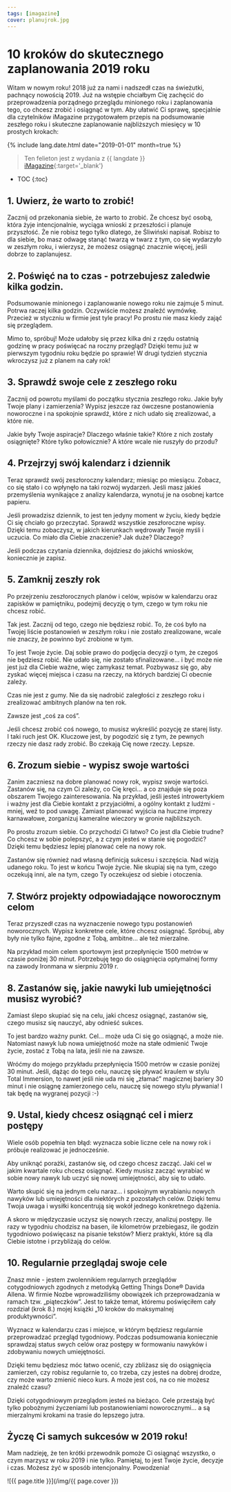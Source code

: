 ```yaml
---
tags: [imagazine]
cover: planujrok.jpg
---
```


# 10 kroków do skutecznego zaplanowania 2019 roku

Witam w nowym roku! 2018 już za nami i nadszedł czas na świeżutki, pachnący nowością 2019. Już na wstępie chciałbym Cię zachęcić do przeprowadzenia porządnego przeglądu minionego roku i zaplanowania tego, co chcesz zrobić i osiągnąć w tym. Aby ułatwić Ci sprawę, specjalnie dla czytelników iMagazine przygotowałem przepis na podsumowanie zeszłego roku i skuteczne zaplanowanie najbliższych miesięcy w 10 prostych krokach:

<!--More-->

{% include lang.date.html date="2019-01-01" month=true %}

> Ten felieton jest z wydania z {{ langdate }} [iMagazine](https://imagazine.pl){:target='_blank'}

* TOC
{:toc}

## 1. Uwierz, że warto to zrobić!

Zacznij od przekonania siebie, że warto to zrobić. Że chcesz być osobą, która żyje intencjonalnie, wyciąga wnioski z przeszłości i planuje przyszłość. Że nie robisz tego tylko dlatego, że Śliwiński napisał. Robisz to dla siebie, bo masz odwagę stanąć twarzą w twarz z tym, co się wydarzyło w zeszłym roku, i wierzysz, że możesz osiągnąć znacznie więcej, jeśli dobrze to zaplanujesz.

## 2. Poświęć na to czas - potrzebujesz zaledwie kilka godzin.

Podsumowanie minionego i zaplanowanie nowego roku nie zajmuje 5 minut. Potrwa raczej kilka godzin. Oczywiście możesz znaleźć wymówkę. Przecież w styczniu w firmie jest tyle pracy! Po prostu nie masz kiedy zająć się przeglądem.

Mimo to, spróbuj! Może udałoby się przez kilka dni z rzędu ostatnią godzinę w pracy poświęcać na roczny przegląd? Dzięki temu już w pierwszym tygodniu roku będzie po sprawie! W drugi tydzień stycznia wkroczysz już z planem na cały rok!

## 3. Sprawdź swoje cele z zeszłego roku

Zacznij od powrotu myślami do początku stycznia zeszłego roku. Jakie były Twoje plany i zamierzenia? Wypisz jeszcze raz ówczesne postanowienia noworoczne i na spokojnie sprawdź, które z nich udało się zrealizować, a które nie.

Jakie były Twoje aspiracje? Dlaczego właśnie takie? Które z nich zostały osiągnięte? Które tylko połowicznie? A które wcale nie ruszyły do przodu?

## 4. Przejrzyj swój kalendarz i dziennik

Teraz sprawdź swój zeszłoroczny kalendarz; miesiąc po miesiącu. Zobacz, co się stało i co wpłynęło na taki rozwój wydarzeń. Jeśli masz jakieś przemyślenia wynikające z analizy kalendarza, wynotuj je na osobnej kartce papieru.

Jeśli prowadzisz dziennik, to jest ten jedyny moment w życiu, kiedy będzie Ci się chciało go przeczytać. Sprawdź wszystkie zeszłoroczne wpisy. Dzięki temu zobaczysz, w jakich kierunkach wędrowały Twoje myśli i uczucia. Co miało dla Ciebie znaczenie? Jak duże? Dlaczego?

Jeśli podczas czytania dziennika, dojdziesz do jakichś wniosków, koniecznie je zapisz.

## 5. Zamknij zeszły rok

Po przejrzeniu zeszłorocznych planów i celów, wpisów w kalendarzu oraz zapisków w pamiętniku, podejmij decyzję o tym, czego w tym roku nie chcesz robić.

Tak jest. Zacznij od tego, czego nie będziesz robić. To, że coś było na Twojej liście postanowień w zeszłym roku i nie zostało zrealizowane, wcale nie znaczy, że powinno być zrobione w tym.

To jest Twoje życie. Daj sobie prawo do podjęcia decyzji o tym, że czegoś nie będziesz robić. Nie udało się, nie zostało sfinalizowane... i być może nie jest już dla Ciebie ważne, więc zamykasz temat. Pozbywasz się go, aby zyskać więcej miejsca i czasu na rzeczy, na których bardziej Ci obecnie zależy.

Czas nie jest z gumy. Nie da się nadrobić zaległości z zeszłego roku i zrealizować ambitnych planów na ten rok.

Zawsze jest „coś za coś”.

Jeśli chcesz zrobić coś nowego, to musisz wykreślić pozycję ze starej listy. I taki ruch jest OK. Kluczowe jest, by pogodzić się z tym, że pewnych rzeczy nie dasz rady zrobić. Bo czekają Cię nowe rzeczy. Lepsze.

## 6. Zrozum siebie - wypisz swoje wartości

Zanim zaczniesz na dobre planować nowy rok, wypisz swoje wartości. Zastanów się, na czym Ci zależy, co Cię kręci... a co znajduje się poza obszarem Twojego zainteresowania. Na przykład, jeśli jesteś introwertykiem i ważny jest dla Ciebie kontakt z przyjaciółmi, a ogólny kontakt z ludźmi - mniej, weź to pod uwagę. Zamiast planować wyjścia na huczne imprezy karnawałowe, zorganizuj kameralne wieczory w gronie najbliższych.

Po prostu zrozum siebie. Co przychodzi Ci łatwo? Co jest dla Ciebie trudne? Co chcesz w sobie polepszyć, a z czym jesteś w stanie się pogodzić? Dzięki temu będziesz lepiej planować cele na nowy rok.

Zastanów się również nad własną definicją sukcesu i szczęścia. Nad wizją udanego roku. To jest w końcu Twoje życie. Nie skupiaj się na tym, czego oczekują inni, ale na tym, czego Ty oczekujesz od siebie i otoczenia. 

## 7. Stwórz projekty odpowiadające noworocznym celom

Teraz przyszedł czas na wyznaczenie nowego typu postanowień noworocznych. Wypisz konkretne cele, które chcesz osiągnąć. Spróbuj, aby były nie tylko fajne, zgodne z Tobą, ambitne... ale też mierzalne.

Na przykład moim celem sportowym jest przepłynięcie 1500 metrów w czasie poniżej 30 minut. Potrzebuję tego do osiągnięcia optymalnej formy na zawody Ironmana w sierpniu 2019 r.

## 8. Zastanów się, jakie nawyki lub umiejętności musisz wyrobić?

Zamiast ślepo skupiać się na celu, jaki chcesz osiągnąć, zastanów się, czego musisz się nauczyć, aby odnieść sukces.

To jest bardzo ważny punkt. Cel... może uda Ci się go osiągnąć, a może nie. Natomiast nawyk lub nowa umiejętność może na stałe odmienić Twoje życie, zostać z Tobą na lata, jeśli nie na zawsze.

Wróćmy do mojego przykładu przepłynięcia 1500 metrów w czasie poniżej 30 minut. Jeśli, dążąc do tego celu, nauczę się pływać kraulem w stylu Total Immersion, to nawet jeśli nie uda mi się „złamać” magicznej bariery 30 minut i nie osiągnę zamierzonego celu, nauczę się nowego stylu pływania! I tak będę na wygranej pozycji :-)

## 9. Ustal, kiedy chcesz osiągnąć cel i mierz postępy

Wiele osób popełnia ten błąd: wyznacza sobie liczne cele na nowy rok i próbuje realizować je jednocześnie.

Aby uniknąć porażki, zastanów się, od czego chcesz zacząć. Jaki cel w jakim kwartale roku chcesz osiągnąć. Kiedy musisz zacząć wyrabiać w sobie nowy nawyk lub uczyć się nowej umiejętności, aby się to udało.

Warto skupić się na jednym celu naraz... i spokojnym wyrabianiu nowych nawyków lub umiejętności dla niektórych z pozostałych celów. Dzięki temu Twoja uwaga i wysiłki koncentrują się wokół jednego konkretnego dążenia.

A skoro w międzyczasie uczysz się nowych rzeczy, analizuj postępy. Ile razy w tygodniu chodzisz na basen, ile kilometrów przebiegasz, ile godzin tygodniowo poświęcasz na pisanie tekstów? Mierz praktyki, które są dla Ciebie istotne i przybliżają do celów.

## 10. Regularnie przeglądaj swoje cele

Znasz mnie - jestem zwolennikiem regularnych przeglądów cotygodniowych zgodnych z metodyką Getting Things Done® Davida Allena. W firmie Nozbe wprowadziliśmy obowiązek ich przeprowadzania w ramach tzw. „piąteczków”. Jest to także temat, któremu poświęciłem cały rozdział (krok 8.) mojej książki „10 kroków do maksymalnej produktywności”.

Wyznacz w kalendarzu czas i miejsce, w którym będziesz regularnie przeprowadzać przegląd tygodniowy. Podczas podsumowania koniecznie sprawdzaj status swych celów oraz postępy w formowaniu nawyków i zdobywaniu nowych umiejętności.

Dzięki temu będziesz móc łatwo ocenić, czy zbliżasz się do osiągnięcia zamierzeń, czy robisz regularnie to, co trzeba, czy jesteś na dobrej drodze, czy może warto zmienić nieco kurs. A może jest coś, na co nie możesz znaleźć czasu?

Dzięki cotygodniowym przeglądom jesteś na bieżąco. Cele przestają być tylko pobożnymi życzeniami lub postanowieniami noworocznymi... a są mierzalnymi krokami na trasie do lepszego jutra.

## Życzę Ci samych sukcesów w 2019 roku!

Mam nadzieję, że ten krótki przewodnik pomoże Ci osiągnąć wszystko, o czym marzysz w roku 2019 i nie tylko. Pamiętaj, to jest Twoje życie, decyzje i czas. Możesz żyć w sposób intencjonalny. Powodzenia!

![{{ page.title }}](/img/{{ page.cover }})

[n]: https://nozbe.com/
